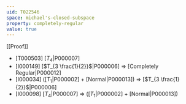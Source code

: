 ```yaml
---
uid: T022546
space: michael's-closed-subspace
property: completely-regular
value: true
---
```

[[Proof]]

* [T000503] [$T_4$|P000007]
* [I000149] [$T_{3 \frac{1}{2}}$|P000006] => [Completely Regular|P000012]
* [I000034] ([$T_1$|P000002] + [Normal|P000013]) => [$T_{3 \frac{1}{2}}$|P000006]
* [I000098] [$T_4$|P000007] => ([$T_1$|P000002] + [Normal|P000013])

